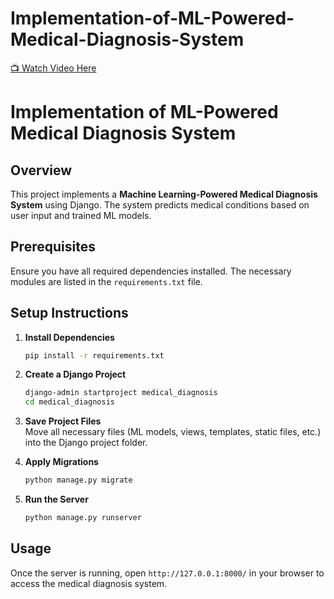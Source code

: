 # Implementation-of-ML-Powered-Medical-Diagnosis-System

[📺 Watch Video Here](https://drive.google.com/file/d/15BctCX4Cl_Of1O3iiS12fwHL3UlBlJpW/view?usp=drive_link)


# Implementation of ML-Powered Medical Diagnosis System  

## Overview  
This project implements a **Machine Learning-Powered Medical Diagnosis System** using Django. The system predicts medical conditions based on user input and trained ML models.

## Prerequisites  
Ensure you have all required dependencies installed. The necessary modules are listed in the `requirements.txt` file.

## Setup Instructions  

1. **Install Dependencies**  
   ```bash
   pip install -r requirements.txt
   ```

2. **Create a Django Project**  
   ```bash
   django-admin startproject medical_diagnosis
   cd medical_diagnosis
   ```

3. **Save Project Files**  
   Move all necessary files (ML models, views, templates, static files, etc.) into the Django project folder.

4. **Apply Migrations**  
   ```bash
   python manage.py migrate
   ```

5. **Run the Server**  
   ```bash
   python manage.py runserver
   ```

## Usage  
Once the server is running, open `http://127.0.0.1:8000/` in your browser to access the medical diagnosis system.

